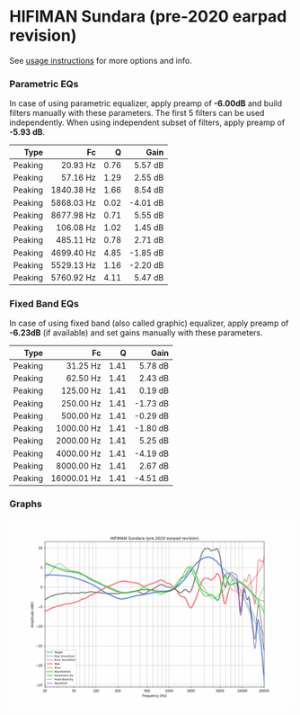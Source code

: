 # HIFIMAN Sundara (pre-2020 earpad revision)
See [usage instructions](https://github.com/jaakkopasanen/AutoEq#usage) for more options and info.

### Parametric EQs
In case of using parametric equalizer, apply preamp of **-6.00dB** and build filters manually
with these parameters. The first 5 filters can be used independently.
When using independent subset of filters, apply preamp of **-5.93 dB**.

| Type    | Fc         |    Q | Gain     |
|--------:|-----------:|-----:|---------:|
| Peaking | 20.93 Hz   | 0.76 | 5.57 dB  |
| Peaking | 57.16 Hz   | 1.29 | 2.55 dB  |
| Peaking | 1840.38 Hz | 1.66 | 8.54 dB  |
| Peaking | 5868.03 Hz | 0.02 | -4.01 dB |
| Peaking | 8677.98 Hz | 0.71 | 5.55 dB  |
| Peaking | 106.08 Hz  | 1.02 | 1.45 dB  |
| Peaking | 485.11 Hz  | 0.78 | 2.71 dB  |
| Peaking | 4699.40 Hz | 4.85 | -1.85 dB |
| Peaking | 5529.13 Hz | 1.16 | -2.20 dB |
| Peaking | 5760.92 Hz | 4.11 | 5.47 dB  |

### Fixed Band EQs
In case of using fixed band (also called graphic) equalizer, apply preamp of **-6.23dB**
(if available) and set gains manually with these parameters.

| Type    | Fc          |    Q | Gain     |
|--------:|------------:|-----:|---------:|
| Peaking | 31.25 Hz    | 1.41 | 5.78 dB  |
| Peaking | 62.50 Hz    | 1.41 | 2.43 dB  |
| Peaking | 125.00 Hz   | 1.41 | 0.19 dB  |
| Peaking | 250.00 Hz   | 1.41 | -1.73 dB |
| Peaking | 500.00 Hz   | 1.41 | -0.29 dB |
| Peaking | 1000.00 Hz  | 1.41 | -1.80 dB |
| Peaking | 2000.00 Hz  | 1.41 | 5.25 dB  |
| Peaking | 4000.00 Hz  | 1.41 | -4.19 dB |
| Peaking | 8000.00 Hz  | 1.41 | 2.67 dB  |
| Peaking | 16000.01 Hz | 1.41 | -4.51 dB |

### Graphs
![](./HIFIMAN%20Sundara%20(pre-2020%20earpad%20revision).png)